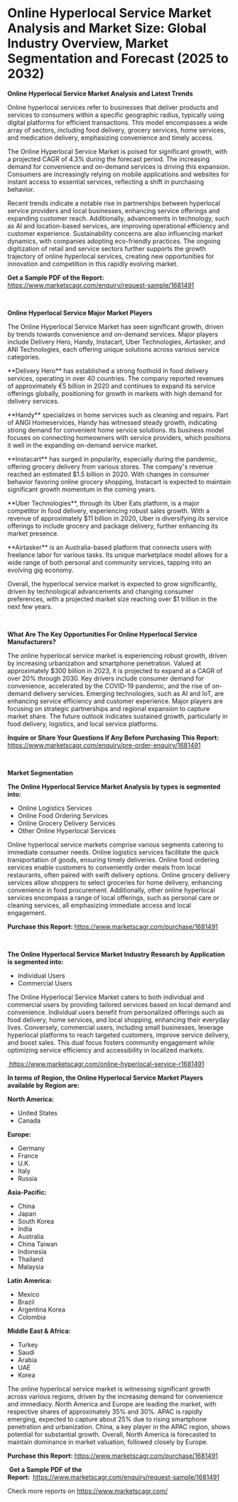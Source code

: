<p><h1>Online Hyperlocal Service Market Analysis and Market Size: Global Industry Overview, Market Segmentation and Forecast (2025 to 2032)</h1></p><p><strong>Online Hyperlocal Service Market Analysis and Latest Trends</strong></p>
<p><p>Online hyperlocal services refer to businesses that deliver products and services to consumers within a specific geographic radius, typically using digital platforms for efficient transactions. This model encompasses a wide array of sectors, including food delivery, grocery services, home services, and medication delivery, emphasizing convenience and timely access.</p><p>The Online Hyperlocal Service Market is poised for significant growth, with a projected CAGR of 4.3% during the forecast period. The increasing demand for convenience and on-demand services is driving this expansion. Consumers are increasingly relying on mobile applications and websites for instant access to essential services, reflecting a shift in purchasing behavior.</p><p>Recent trends indicate a notable rise in partnerships between hyperlocal service providers and local businesses, enhancing service offerings and expanding customer reach. Additionally, advancements in technology, such as AI and location-based services, are improving operational efficiency and customer experience. Sustainability concerns are also influencing market dynamics, with companies adopting eco-friendly practices. The ongoing digitization of retail and service sectors further supports the growth trajectory of online hyperlocal services, creating new opportunities for innovation and competition in this rapidly evolving market.</p></p>
<p><strong>Get a Sample PDF of the Report:&nbsp;</strong> <a href="https://www.marketscagr.com/enquiry/request-sample/1681491?utm_campaign=2465&utm_medium=2&utm_source=Github&utm_content=ia&utm_term=24032025&utm_id=online-hyperlocal-service">https://www.marketscagr.com/enquiry/request-sample/1681491</a></p>
<p>&nbsp;</p>
<p><strong>Online Hyperlocal Service Major Market Players</strong></p>
<p><p>The Online Hyperlocal Service Market has seen significant growth, driven by trends towards convenience and on-demand services. Major players include Delivery Hero, Handy, Instacart, Uber Technologies, Airtasker, and ANI Technologies, each offering unique solutions across various service categories.</p><p>**Delivery Hero** has established a strong foothold in food delivery services, operating in over 40 countries. The company reported revenues of approximately €5 billion in 2020 and continues to expand its service offerings globally, positioning for growth in markets with high demand for delivery services.</p><p>**Handy** specializes in home services such as cleaning and repairs. Part of ANGI Homeservices, Handy has witnessed steady growth, indicating strong demand for convenient home service solutions. Its business model focuses on connecting homeowners with service providers, which positions it well in the expanding on-demand service market.</p><p>**Instacart** has surged in popularity, especially during the pandemic, offering grocery delivery from various stores. The company's revenue reached an estimated $1.5 billion in 2020. With changes in consumer behavior favoring online grocery shopping, Instacart is expected to maintain significant growth momentum in the coming years.</p><p>**Uber Technologies**, through its Uber Eats platform, is a major competitor in food delivery, experiencing robust sales growth. With a revenue of approximately $11 billion in 2020, Uber is diversifying its service offerings to include grocery and package delivery, further enhancing its market presence.</p><p>**Airtasker** is an Australia-based platform that connects users with freelance labor for various tasks. Its unique marketplace model allows for a wide range of both personal and community services, tapping into an evolving gig economy.</p><p>Overall, the hyperlocal service market is expected to grow significantly, driven by technological advancements and changing consumer preferences, with a projected market size reaching over $1 trillion in the next few years.</p></p>
<p>&nbsp;</p>
<p><strong>What Are The Key Opportunities For Online Hyperlocal Service Manufacturers?</strong></p>
<p><p>The online hyperlocal service market is experiencing robust growth, driven by increasing urbanization and smartphone penetration. Valued at approximately $300 billion in 2023, it is projected to expand at a CAGR of over 20% through 2030. Key drivers include consumer demand for convenience, accelerated by the COVID-19 pandemic, and the rise of on-demand delivery services. Emerging technologies, such as AI and IoT, are enhancing service efficiency and customer experience. Major players are focusing on strategic partnerships and regional expansion to capture market share. The future outlook indicates sustained growth, particularly in food delivery, logistics, and local service platforms.</p></p>
<p><strong>Inquire or Share Your Questions If Any Before Purchasing This Report:</strong> <a href="https://www.marketscagr.com/enquiry/pre-order-enquiry/1681491?utm_campaign=2465&utm_medium=2&utm_source=Github&utm_content=ia&utm_term=24032025&utm_id=online-hyperlocal-service">https://www.marketscagr.com/enquiry/pre-order-enquiry/1681491</a></p>
<p>&nbsp;</p>
<p><strong>Market Segmentation</strong></p>
<p><strong>The Online Hyperlocal Service Market Analysis by types is segmented into:</strong></p>
<p><ul><li>Online Logistics Services</li><li>Online Food Ordering Services</li><li>Online Grocery Delivery Services</li><li>Other Online Hyperlocal Services</li></ul></p>
<p><p>Online hyperlocal service markets comprise various segments catering to immediate consumer needs. Online logistics services facilitate the quick transportation of goods, ensuring timely deliveries. Online food ordering services enable customers to conveniently order meals from local restaurants, often paired with swift delivery options. Online grocery delivery services allow shoppers to select groceries for home delivery, enhancing convenience in food procurement. Additionally, other online hyperlocal services encompass a range of local offerings, such as personal care or cleaning services, all emphasizing immediate access and local engagement.</p></p>
<p><strong>Purchase this Report:&nbsp;</strong><a href="https://www.marketscagr.com/purchase/1681491?utm_campaign=2465&utm_medium=2&utm_source=Github&utm_content=ia&utm_term=24032025&utm_id=online-hyperlocal-service">https://www.marketscagr.com/purchase/1681491</a></p>
<p>&nbsp;</p>
<p><strong>The Online Hyperlocal Service Market Industry Research by Application is segmented into:</strong></p>
<p><ul><li>Individual Users</li><li>Commercial Users</li></ul></p>
<p><p>The Online Hyperlocal Service Market caters to both individual and commercial users by providing tailored services based on local demand and convenience. Individual users benefit from personalized offerings such as food delivery, home services, and local shopping, enhancing their everyday lives. Conversely, commercial users, including small businesses, leverage hyperlocal platforms to reach targeted customers, improve service delivery, and boost sales. This dual focus fosters community engagement while optimizing service efficiency and accessibility in localized markets.</p></p>
<p><a href="https://www.marketscagr.com/online-hyperlocal-service-r1681491?utm_campaign=2465&utm_medium=2&utm_source=Github&utm_content=ia&utm_term=24032025&utm_id=online-hyperlocal-service">&nbsp;https://www.marketscagr.com/online-hyperlocal-service-r1681491</a></p>
<p><strong>In terms of Region, the Online Hyperlocal Service Market Players available by Region are:</strong></p>
<p>
    <p> <strong> North America: </strong>
        <ul>
            <li>United States</li>
            <li>Canada</li>
        </ul>
        </p> 
    <p> <strong> Europe: </strong>
        <ul>
            <li>Germany</li>
            <li>France</li>
            <li>U.K.</li>
            <li>Italy</li>
            <li>Russia</li>
        </ul>
        </p> 
    <p> <strong> Asia-Pacific: </strong>
        <ul>
            <li>China</li>
            <li>Japan</li>
            <li>South Korea</li>
            <li>India</li>
            <li>Australia</li>
            <li>China Taiwan</li>
            <li>Indonesia</li>
            <li>Thailand</li>
            <li>Malaysia</li>
        </ul>
        </p> 
    <p> <strong> Latin America: </strong>
        <ul>
            <li>Mexico</li>
            <li>Brazil</li>
            <li>Argentina Korea</li>
            <li>Colombia</li>
        </ul>
        </p> 
    <p> <strong> Middle East & Africa: </strong>
        <ul>
            <li>Turkey</li>
            <li>Saudi</li>
            <li>Arabia</li>
            <li>UAE</li>
            <li>Korea</li>
        </ul>
    </p>
    </p>
<p><p>The online hyperlocal service market is witnessing significant growth across various regions, driven by the increasing demand for convenience and immediacy. North America and Europe are leading the market, with respective shares of approximately 35% and 30%. APAC is rapidly emerging, expected to capture about 25% due to rising smartphone penetration and urbanization. China, a key player in the APAC region, shows potential for substantial growth. Overall, North America is forecasted to maintain dominance in market valuation, followed closely by Europe.</p></p>
<p><strong>Purchase this Report: </strong><a href="https://www.marketscagr.com/purchase/1681491?utm_campaign=2465&utm_medium=2&utm_source=Github&utm_content=ia&utm_term=24032025&utm_id=online-hyperlocal-service">https://www.marketscagr.com/purchase/1681491</a></p>
<p>&nbsp;<strong>Get a Sample PDF of the Report:&nbsp;&nbsp;</strong><a href="https://www.marketscagr.com/enquiry/request-sample/1681491?utm_campaign=2465&utm_medium=2&utm_source=Github&utm_content=ia&utm_term=24032025&utm_id=online-hyperlocal-service">https://www.marketscagr.com/enquiry/request-sample/1681491</a></p>
<p><strong></strong></p>
<p>Check more reports on <a href="https://www.marketscagr.com/?utm_campaign=2465&utm_medium=2&utm_source=Github&utm_content=ia&utm_term=24032025&utm_id=online-hyperlocal-service">https://www.marketscagr.com/</a></p>